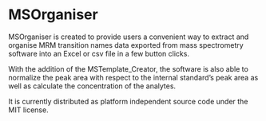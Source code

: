 # MSOrganiser

MSOrganiser is created to provide users a convenient way to extract 
and organise MRM transition names data exported from mass spectrometry 
software into an Excel or csv file in a few button clicks.

With the addition of the MSTemplate\_Creator, the software is also able to 
normalize the peak area with respect to the internal standard’s peak area 
as well as calculate the concentration of the analytes. 

It is currently distributed as platform independent source code under
the MIT license.


